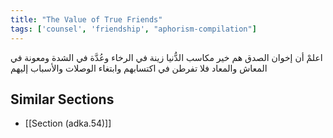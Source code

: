 ```yaml
---
title: "The Value of True Friends"
tags: ['counsel', 'friendship', "aphorism-compilation"]
---
```


 اعلمْ أن إخوان الصدق هم خير مكاسب الدُّنيا زينة في الرخاء وعُدَّة في الشدة ومعونة في المعاش والمعاد فلا تفرطن في اكتسابهم وابتغاء الوصلات والأسباب إليهم

## Similar Sections
- [[Section (adka.54)]]
